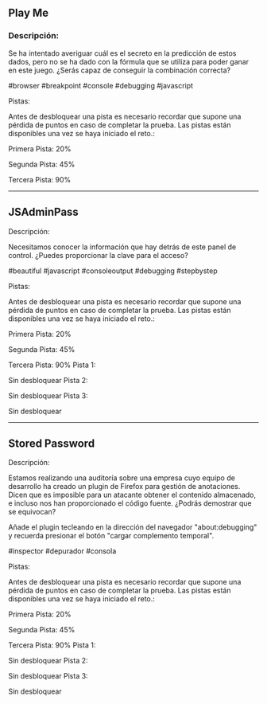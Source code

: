 ## Play Me
### Descripción:

Se ha intentado averiguar cuál es el secreto en la predicción de estos dados, pero no se ha dado con la fórmula que se utiliza para poder ganar en este juego. ¿Serás capaz de conseguir la combinación correcta?

#browser #breakpoint #console #debugging #javascript

Pistas:

Antes de desbloquear una pista es necesario recordar que supone una pérdida de puntos en caso de completar la prueba. Las pistas están disponibles una vez se haya iniciado el reto.:

Primera Pista: 20%

Segunda Pista: 45%

Tercera Pista: 90%

---

## JSAdminPass
Descripción:

Necesitamos conocer la información que hay detrás de este panel de control. ¿Puedes proporcionar la clave para el acceso?

#beautiful #javascript #consoleoutput #debugging #stepbystep

Pistas:

Antes de desbloquear una pista es necesario recordar que supone una pérdida de puntos en caso de completar la prueba. Las pistas están disponibles una vez se haya iniciado el reto.:

Primera Pista: 20%

Segunda Pista: 45%

Tercera Pista: 90%
Pista 1:

Sin desbloquear
Pista 2:

Sin desbloquear
Pista 3:

Sin desbloquear

---

## Stored Password
Descripción:

Estamos realizando una auditoría sobre una empresa cuyo equipo de desarrollo ha creado un plugin de Firefox para gestión de anotaciones. Dicen que es imposible para un atacante obtener el contenido almacenado, e incluso nos han proporcionado el código fuente. ¿Podrás demostrar que se equivocan?

Añade el plugin tecleando en la dirección del navegador "about:debugging" y recuerda presionar el botón "cargar complemento temporal".

#inspector #depurador #consola

Pistas:

Antes de desbloquear una pista es necesario recordar que supone una pérdida de puntos en caso de completar la prueba. Las pistas están disponibles una vez se haya iniciado el reto.:

Primera Pista: 20%

Segunda Pista: 45%

Tercera Pista: 90%
Pista 1:

Sin desbloquear
Pista 2:

Sin desbloquear
Pista 3:

Sin desbloquear
